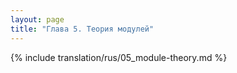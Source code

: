```yaml
---
layout: page
title: "Глава 5. Теория модулей"
---
```


{% include translation/rus/05_module-theory.md %}